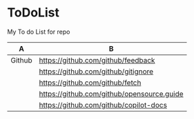 # ToDoList
My To do List for repo


|A                |B                         |
|----------------|------------------------------------------|
|Github          |https://github.com/github/feedback        |
|                |https://github.com/github/gitignore       |
|                |https://github.com/github/fetch           |
|                |https://github.com/github/opensource.guide|
|                |https://github.com/github/copilot-docs    |
